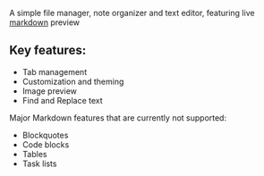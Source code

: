 A simple file manager, note organizer and text editor, featuring live [markdown](https://daringfireball.net/projects/markdown) preview


## Key features:
- Tab management
- Customization and theming 
- Image preview
- Find and Replace text


Major Markdown features that are currently not supported:
- Blockquotes
- Code blocks
- Tables
- Task lists



